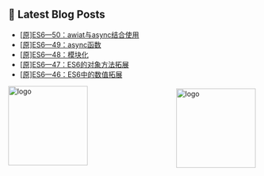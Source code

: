## 📕 Latest Blog Posts

<!-- BLOG-POST-LIST:START -->
- [[原]ES6—50：awiat与async结合使用](https://blog.csdn.net/sinat_41696687/article/details/114573922)
- [[原]ES6—49：async函数](https://blog.csdn.net/sinat_41696687/article/details/114550057)
- [[原]ES6—48：模块化](https://blog.csdn.net/sinat_41696687/article/details/114517025)
- [[原]ES6—47：ES6的对象方法拓展](https://blog.csdn.net/sinat_41696687/article/details/114484089)
- [[原]ES6—46：ES6中的数值拓展](https://blog.csdn.net/sinat_41696687/article/details/114483101)
<!-- BLOG-POST-LIST:END -->
<img src="https://github-readme-stats.vercel.app/api?username=qq1120637483&show_icons=true" alt="logo" height="160" align="right" style="margin: 5px; margin-bottom: 20px;" />

<img src="https://github-profile-trophy.vercel.app/?username=qq1120637483&theme=flat&column=7" alt="logo" height="160" align="center" style="margin: auto; margin-bottom: 20px;" />


<!--
**qq1120637483/qq1120637483** is a ✨ _special_ ✨ repository because its `README.md` (this file) appears on your GitHub profile.

Here are some ideas to get you started:

- 🔭 I’m currently working on ...
- 🌱 I’m currently learning ...
- 👯 I’m looking to collaborate on ...
- 🤔 I’m looking for help with ...
- 💬 Ask me about ...
- 📫 How to reach me: ...
- 😄 Pronouns: ...
- ⚡ Fun fact: ...
-->
